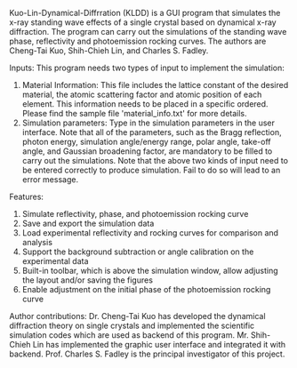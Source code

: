 Kuo-Lin-Dynamical-Diffrration (KLDD) is a GUI program that simulates the x-ray standing wave effects of a single crystal based on dynamical x-ray diffraction. The program can carry out the simulations of the standing wave phase, reflectivity and photoemission rocking curves. The authors are Cheng-Tai Kuo, Shih-Chieh Lin, and Charles S. Fadley.

Inputs:
This program needs two types of input to implement the simulation:
1.	Material Information: This file includes the lattice constant of the desired material, the atomic scattering factor and atomic position of each element. This information needs to be placed in a specific ordered. Please find the sample file 'material_info.txt' for more details.
2.	Simulation parameters: Type in the simulation parameters in the user interface. Note that all of the parameters, such as the Bragg reflection, photon energy, simulation angle/energy range, polar angle, take-off angle, and Gaussian broadening factor, are mandatory to be filled to carry out the simulations.
Note that the above two kinds of input need to be entered correctly to produce simulation. Fail to do so will lead to an error message.

Features:
1.	Simulate reflectivity, phase, and photoemission rocking curve 
2.	Save and export the simulation data
3.	Load experimental reflectivity and rocking curves for comparison and analysis
4.	Support the background subtraction or angle calibration on the experimental data
5.	Built-in toolbar, which is above the simulation window, allow adjusting the layout and/or saving the figures 
6.	Enable adjustment on the initial phase of the photoemission rocking curve

Author contributions:
Dr. Cheng-Tai Kuo has developed the dynamical diffraction theory on single crystals and implemented the scientific simulation codes which are used as backend of this program. Mr. Shih-Chieh Lin has implemented the graphic user interface and integrated it with backend. Prof. Charles S. Fadley is the principal investigator of this project.
